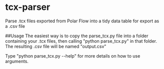 # tcx-parser
Parse .tcx files exported from Polar Flow into a tidy data table for export as a .csv file

##Usage
The easiest way is to copy the parse_tcx.py file into a folder containing your .tcx files, then calling "python parse_tcx.py" in that folder. The resulting .csv file will be named "output.csv"

Type "python parse_tcx.py --help" for more details on how to use arguments.